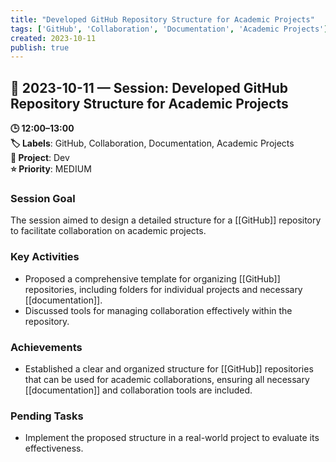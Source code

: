 ```yaml
---
title: "Developed GitHub Repository Structure for Academic Projects"
tags: ['GitHub', 'Collaboration', 'Documentation', 'Academic Projects']
created: 2023-10-11
publish: true
---
```


## 📅 2023-10-11 — Session: Developed GitHub Repository Structure for Academic Projects

**🕒 12:00–13:00**  
**🏷️ Labels**: GitHub, Collaboration, Documentation, Academic Projects  
**📂 Project**: Dev  
**⭐ Priority**: MEDIUM  


### Session Goal
The session aimed to design a detailed structure for a [[GitHub]] repository to facilitate collaboration on academic projects.

### Key Activities
- Proposed a comprehensive template for organizing [[GitHub]] repositories, including folders for individual projects and necessary [[documentation]].
- Discussed tools for managing collaboration effectively within the repository.

### Achievements
- Established a clear and organized structure for [[GitHub]] repositories that can be used for academic collaborations, ensuring all necessary [[documentation]] and collaboration tools are included.

### Pending Tasks
- Implement the proposed structure in a real-world project to evaluate its effectiveness.
